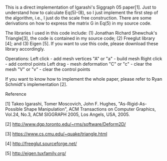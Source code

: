 This is a direct implementation of Igarashi's Siggraph 05 paper[1]. Just to understand how to calculate Eq(5)-(8), so I just implement the first step of the algorithm, i.e., I just do the scale free construction. There are some derivations on how to express the matrix G in Eq(5) in my source code.

The libraries I used in this code include: (1) Jonathan Richard Shewchuk's Triangle[3], the code is contained in my source code; (2) Freeglut library [4]; and (3) Eigen [5]. If you want to use this code, please download these library accordingly.

Operations: Left click - add mesh vertices "A" or "a" - build mesh Right click - add control points Left drag - mesh deformation "C" or "c" - clear the mesh "V" or "v" - clear the control points

If you want to know how to implement the whole paper, please refer to Ryan Schmidt's implementation [2].

Reference

[1] Takeo Igarashi, Tomer Moscovich, John F. Hughes, "As-Rigid-As-Possible Shape Manipulation", ACM Transactions on Computer Graphics, Vol.24, No.3, ACM SIGGRAPH 2005, Los Angels, USA, 2005.

[2] http://www.dgp.toronto.edu/~rms/software/Deform2D/

[3] https://www.cs.cmu.edu/~quake/triangle.html

[4] http://freeglut.sourceforge.net/

[5] http://eigen.tuxfamily.org/